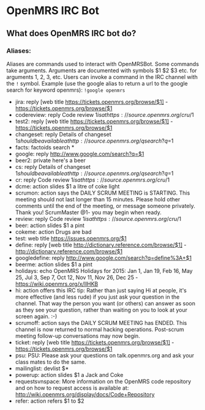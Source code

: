 # OpenMRS IRC Bot

## What does OpenMRS IRC bot do?

### Aliases:

Aliases are commands used to interact with OpenMRSBot. Some commands take arguments. Arguments are documented with symbols $1 $2 $3 etc. for arguments 1, 2, 3, etc. Users can invoke a command in the IRC channel with the `!` symbol. Example (use the google alias to return a url to the google search for keyword openmrs): `!google openmrs`

- jira: reply [web title https://tickets.openmrs.org/browse/$1] - https://tickets.openmrs.org/browse/$1
- codereview: reply Code review $1 is at https://source.openmrs.org/cru/$1
- test2: reply [web title https://tickets.openmrs.org/browse/$1] - https://tickets.openmrs.org/browse/$1
- changeset: reply Details of changeset $1 should be available at http://source.openmrs.org/qsearch?q=$1
- facts: factoids search *
- google: reply http://www.google.com/search?q=$1
- beer2: private here's a beer
- cs: reply Details of changeset $1 should be available at http://source.openmrs.org/qsearch?q=$1
- cr: reply Code review $1 is at https://source.openmrs.org/cru/$1
- dcme: action slides $1 a litre of coke light
- scrumon: action says the DAILY SCRUM MEETING is STARTING. This meeting should not last longer than 15 minutes. Please hold other comments until the end of the meeting, or message someone privately. Thank you! ScrumMaster @1- you may begin when ready.
- review: reply Code review $1 is at https://source.openmrs.org/cru/$1
- beer: action slides $1 a pint
- cokeme: action Drugs are bad
- test: web title https://issues.openmrs.org/$1
- define: reply [web title http://dictionary.reference.com/browse/$1] - http://dictionary.reference.com/browse/$1
- googledefine: reply http://www.google.com/search?q=define%3A+$1
- beerme: action slides $1 a pint
- holidays: echo OpenMRS Holidays for 2015: Jan 1, Jan 19, Feb 16, May 25, Jul 3, Sep 7, Oct 12, Nov 11, Nov 26, Dec 25 - https://wiki.openmrs.org/x/lIHKB
- hi: action offers this IRC tip: Rather than just saying Hi at people, it's more effective (and less rude) if you just ask your question in the channel. That way the person you want (or others) can answer as soon as they see your question, rather than waiting on you to look at your screen again. :-)
- scrumoff: action says the DAILY SCRUM MEETING has ENDED. This channel is now returned to normal hacking operations. Post-scrum meeting follow-up conversations may now begin.
- ticket: reply [web title https://tickets.openmrs.org/browse/$1] - https://tickets.openmrs.org/browse/$1
- psu: PSU: Please ask your questions on talk.openmrs.org and ask your class mates to do the same.
- mailinglist: devlist $*
- powerup: action slides $1 a Jack and Coke
- requestsvnspace: More information on the OpenMRS code repository and on how to request access is available at: http://wiki.openmrs.org/display/docs/Code+Repository
- refer: action refers $1 to $2
